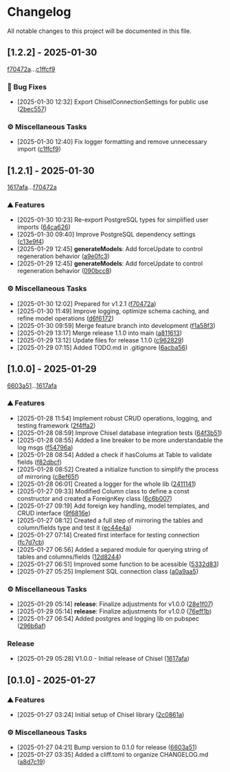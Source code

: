 # Changelog

All notable changes to this project will be documented in this file.

## [1.2.2] - 2025-01-30

[f70472a](f70472adc19fce776b2e2a451af3bf15403a1c6c)...[c1ffcf9](c1ffcf97b067ec1f4a959d5216833427322d32d2)

### <!-- 1 -->🐛 Bug Fixes

-  [2025-01-30 12:32]  Export ChiselConnectionSettings for public use ([2bec557](2bec5577ea5b3fa5390171800c8aa775f269ac74))

### <!-- 7 -->⚙️ Miscellaneous Tasks

-  [2025-01-30 12:40]  Fix logger formatting and remove unnecessary import ([c1ffcf9](c1ffcf97b067ec1f4a959d5216833427322d32d2))

## [1.2.1] - 2025-01-30

[1617afa](1617afa2afd83c3c4de801bacd8279f6dfbf69af)...[f70472a](f70472adc19fce776b2e2a451af3bf15403a1c6c)

### <!-- 0 -->⛰️  Features

-  [2025-01-30 10:23]  Re-export PostgreSQL types for simplified user imports ([64ca626](64ca6265902458a3e82233ca7ff39ce205e8d7b4))
-  [2025-01-30 09:40]  Improve PostgreSQL dependency settings ([c13e9f4](c13e9f4bc6fe7c488895fc9f69cc39e8e784cacc))
-  [2025-01-29 12:45]  **generateModels**:  Add forceUpdate to control regeneration behavior ([a9e0fc3](a9e0fc3e8557f3c347b6df60878771b1239d275c))
-  [2025-01-29 12:45]  **generateModels**:  Add forceUpdate to control regeneration behavior ([090bcc8](090bcc8e30bdf7dc2323149b5046f3061218ab81))

### <!-- 7 -->⚙️ Miscellaneous Tasks

-  [2025-01-30 12:02]  Prepared for  v1.2.1 ([f70472a](f70472adc19fce776b2e2a451af3bf15403a1c6c))
-  [2025-01-30 11:49]  Improve logging, optimize schema caching, and refine model operations ([d6f6172](d6f6172adf2cbfdc574726b6072b213bd5eb1c55))
-  [2025-01-30 09:59]  Merge feature branch into development ([f1a58f3](f1a58f39237a2ceedc7050401af12ac6f3a8f31c))
-  [2025-01-29 13:17]  Merge release 1.1.0 into main ([a811613](a811613ea552940fb73b82d6f588b8f4f493e38b))
-  [2025-01-29 13:12]  Update files for release 1.1.0 ([c962829](c9628293ff3990c26def524db88f776b816ae80a))
-  [2025-01-29 07:15]  Added TODO.md in .gitignore ([6acba56](6acba56744fc2c01103a0a3d4eb74b1d6c50498a))

## [1.0.0] - 2025-01-29

[6603a51](6603a511607a161caf7ae9564a24aabbdea0d70a)...[1617afa](1617afa2afd83c3c4de801bacd8279f6dfbf69af)

### <!-- 0 -->⛰️  Features

-  [2025-01-28 11:54]  Implement robust CRUD operations, logging, and testing framework ([2f4ffa2](2f4ffa2a7c2f033e59a087072b5d1c265cfadf00))
-  [2025-01-28 08:59]  Improve Chisel database integration tests ([64f3b51](64f3b51da4c3a06b5eafd8875e04d3413d3ab0d6))
-  [2025-01-28 08:55]  Added a line breaker to be more understandable the log msgs ([f54796a](f54796a566b14305a5a8bab1c65f668b312d0a7b))
-  [2025-01-28 08:54]  Added a check if hasColums at Table to validate fields ([f82dbcf](f82dbcff103b3d631b409cc9329f9f18a2f7e917))
-  [2025-01-28 08:52]  Created a initialize function to simplify the process of mirroring ([c8ef65f](c8ef65fed0ac1e522a70c3fb90f391a48923b38f))
-  [2025-01-28 06:01]  Created a logger for the whole lib ([2411141](2411141cba289b9285538316ac39d3fb9d124b03))
-  [2025-01-27 09:33]  Modified  Column class to define a const constructor and created a ForeignKey class ([6c6b007](6c6b007b212fecfead2a593d4f5ef5df02500bc4))
-  [2025-01-27 09:19]  Add foreign key handling, model templates, and CRUD interface ([9f6816e](9f6816e559a9a86082cc48684bb0c1297b3731e9))
-  [2025-01-27 08:12]  Created a full step of mirroring the tables and column/fields type and test it ([ec44e4a](ec44e4aa53d54266fbbcc0aa9295517c9af21fb1))
-  [2025-01-27 07:14]  Created first interface for testing connection ([fc7d7cb](fc7d7cb3521d19dbad6a34844857e9605d475bbb))
-  [2025-01-27 06:56]  Added a separed module for querying string of tables and columns/fields ([12d8244](12d824430cfeb2dd41606d2afedb06ea53267e84))
-  [2025-01-27 06:51]  Improved some function to be acessible ([5332d83](5332d83775f308026395f5b1b8b74e8c5b04bc45))
-  [2025-01-27 05:25]  Implement SQL connection class ([a0a9aa5](a0a9aa5b0a0ac4bcd893146e4dac60ed689b443b))

### <!-- 7 -->⚙️ Miscellaneous Tasks

-  [2025-01-29 05:14]  **release**:  Finalize adjustments for v1.0.0 ([28e1f07](28e1f079a8781ca9fb3dab9c717de5e2c221b10f))
-  [2025-01-29 05:14]  **release**:  Finalize adjustments for v1.0.0 ([76eff1b](76eff1b5aaa08f1fd748a2c07daede95fa6af174))
-  [2025-01-27 06:54]  Added postgres and logging lib on pubspec ([296b6af](296b6afd39b99a191b1aa9eaf2bef0953e60232c))

### Release

-  [2025-01-29 05:28]  V1.0.0 - Initial release of Chisel ([1617afa](1617afa2afd83c3c4de801bacd8279f6dfbf69af))

## [0.1.0] - 2025-01-27

### <!-- 0 -->⛰️  Features

-  [2025-01-27 03:24]  Initial setup of Chisel library ([2c0861a](2c0861a48ee0395cfad6936148141de0a9de4f5f))

### <!-- 7 -->⚙️ Miscellaneous Tasks

-  [2025-01-27 04:21]  Bump version to 0.1.0 for release ([6603a51](6603a511607a161caf7ae9564a24aabbdea0d70a))
-  [2025-01-27 03:35]  Added a cliff.toml to organize CHANGELOG.md ([a8d7c19](a8d7c19ff0bcf489ef4367e7c4ae37287ac09b4a))

<!-- generated by git-cliff -->
